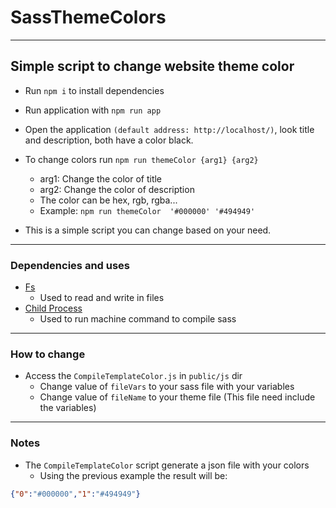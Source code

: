 # SassThemeColors

---

## Simple script to change website theme color

- Run `npm i` to install dependencies
- Run application with `npm run app`
- Open the application `(default address: http://localhost/)`, look title and description, both have a color black.
- To change colors run `npm run themeColor {arg1} {arg2}`
  - arg1: Change the color of title
  - arg2: Change the color of description
  - The color can be hex, rgb, rgba...
  - Example: `npm run themeColor  '#000000' '#494949'`

- This is a simple script you can change based on your need.

---

### Dependencies and uses

- [Fs](https://github.com/nodejs/node/blob/v16.9.0/lib/fs.js)
  - Used to read and write in files
- [Child Process](https://github.com/nodejs/node/blob/v16.9.0/lib/child_process.js)
  - Used to run machine command to compile sass

---

### How to change

- Access the `CompileTemplateColor.js` in `public/js` dir
  - Change value of `fileVars` to your sass file with your variables
  - Change value of `fileName` to your theme file (This file need include the variables)

---

### Notes

 - The `CompileTemplateColor` script generate a json file with your colors
   - Using the previous example the result will be:
```json
{"0":"#000000","1":"#494949"}
```